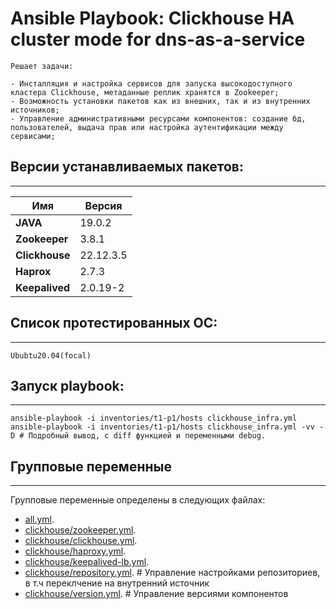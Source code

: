 # Ansible Playbook: Clickhouse HA cluster mode for dns-as-a-service

```
Решает задачи:

- Инсталляция и настройка сервисов для запуска высокодоступного кластера Clickhouse, метаданные реплик хранятся в Zookeeper;
- Возможность установки пакетов как из внешних, так и из внутренних источников;
- Управление административными ресурсами компонентов: создание бд, пользователей, выдача прав или настройка аутентификации между сервисами; 
```
## Версии устанавливаемых пакетов:
----------------------------------

| Имя | Версия |
| ---      | ---   |
| **JAVA** | 19.0.2 |
| **Zookeeper** | 3.8.1 |
| **Clickhouse** | 22.12.3.5 |
| **Haprox** | 2.7.3 |
| **Keepalived** | 2.0.19-2 |

## Список протестированных ОС:
------------------------------

```
Ububtu20.04(focal)
```

## Запуск playbook:
-------------------

```
ansible-playbook -i inventories/t1-p1/hosts clickhouse_infra.yml
ansible-playbook -i inventories/t1-p1/hosts clickhouse_infra.yml -vv -D # Подробный вывод, с diff функцией и переменными debug.
```

## Групповые переменные
-----------------------

Групповые переменные определены в следующих файлах:

- [all.yml](https://git.service.t1-cloud.ru/sre/infra/clickhouse/dns-as-a-service/-/blob/main/inventories/t1-p1/group_vars/all.yml).
- [clickhouse/zookeeper.yml](https://git.service.t1-cloud.ru/sre/infra/clickhouse/dns-as-a-service/-/blob/main/inventories/t1-p1/group_vars/clickhouse/zookeeper.yml).
- [clickhouse/clickhouse.yml](https://git.service.t1-cloud.ru/sre/infra/clickhouse/dns-as-a-service/-/blob/main/inventories/t1-p1/group_vars/clickhouse/clickhouse.yml).
- [clickhouse/haproxy.yml](https://git.service.t1-cloud.ru/sre/infra/clickhouse/dns-as-a-service/-/blob/main/inventories/t1-p1/group_vars/clickhouse/haproxy.yml).
- [clickhouse/keepalived-lb.yml](https://git.service.t1-cloud.ru/sre/infra/clickhouse/dns-as-a-service/-/blob/main/inventories/t1-p1/group_vars/clickhouse/keepalived-lb.yml).
- [clickhouse/repository.yml](https://git.service.t1-cloud.ru/sre/infra/clickhouse/dns-as-a-service/-/blob/prod/inventories/t1-p1/group_vars/clickhouse/repository.yml). # Управление настройками репозиториев, в т.ч переклчение на внутренний источник
- [clickhouse/version.yml](https://git.service.t1-cloud.ru/sre/infra/clickhouse/dns-as-a-service/-/blob/main/inventories/t1-p1/group_vars/clickhouse/version.yml). # Управление версиями компонентов


